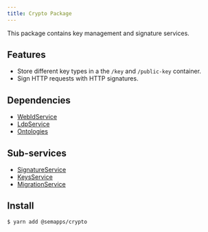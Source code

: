 ```yaml
---
title: Crypto Package
---
```


This package contains key management and signature services.

## Features

- Store different key types in a the `/key` and `/public-key` container.
- Sign HTTP requests with HTTP signatures.

## Dependencies

- [WebIdService](../webid.md)
- [LdpService](../ldp/)
- [Ontologies](../ontologies)

## Sub-services

- [SignatureService](./signature)
- [KeysService](./key-service)
- [MigrationService](./migration-service)

## Install

```bash
$ yarn add @semapps/crypto
```
